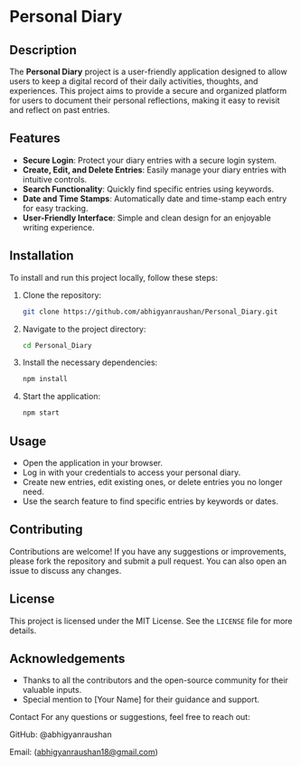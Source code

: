 

# Personal Diary

## Description
The **Personal Diary** project is a user-friendly application designed to allow users to keep a digital record of their daily activities, thoughts, and experiences. This project aims to provide a secure and organized platform for users to document their personal reflections, making it easy to revisit and reflect on past entries.

## Features
- **Secure Login**: Protect your diary entries with a secure login system.
- **Create, Edit, and Delete Entries**: Easily manage your diary entries with intuitive controls.
- **Search Functionality**: Quickly find specific entries using keywords.
- **Date and Time Stamps**: Automatically date and time-stamp each entry for easy tracking.
- **User-Friendly Interface**: Simple and clean design for an enjoyable writing experience.

## Installation
To install and run this project locally, follow these steps:

1. Clone the repository:
    ```bash
    git clone https://github.com/abhigyanraushan/Personal_Diary.git
    ```

2. Navigate to the project directory:
    ```bash
    cd Personal_Diary
    ```

3. Install the necessary dependencies:
    ```bash
    npm install
    ```

4. Start the application:
    ```bash
    npm start
    ```

## Usage
- Open the application in your browser.
- Log in with your credentials to access your personal diary.
- Create new entries, edit existing ones, or delete entries you no longer need.
- Use the search feature to find specific entries by keywords or dates.

## Contributing
Contributions are welcome! If you have any suggestions or improvements, please fork the repository and submit a pull request. You can also open an issue to discuss any changes.

## License
This project is licensed under the MIT License. See the `LICENSE` file for more details.

## Acknowledgements
- Thanks to all the contributors and the open-source community for their valuable inputs.
- Special mention to [Your Name] for their guidance and support.

Contact
For any questions or suggestions, feel free to reach out:

GitHub: @abhigyanraushan

Email: (abhigyanraushan18@gmail.com)
